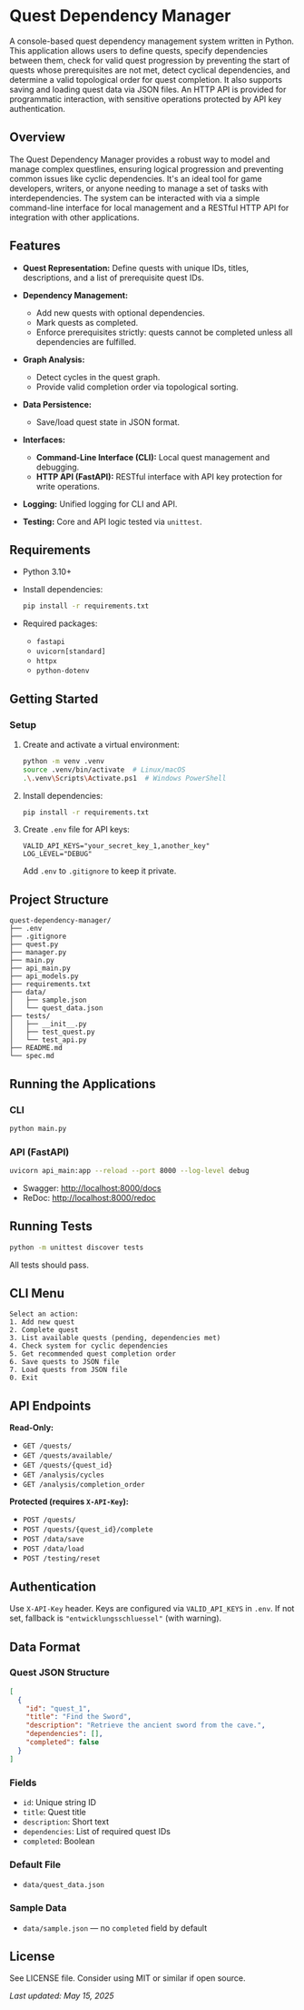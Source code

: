 # Quest Dependency Manager

A console-based quest dependency management system written in Python. This application allows users to define quests, specify dependencies between them, check for valid quest progression by preventing the start of quests whose prerequisites are not met, detect cyclical dependencies, and determine a valid topological order for quest completion. It also supports saving and loading quest data via JSON files. An HTTP API is provided for programmatic interaction, with sensitive operations protected by API key authentication.

## Overview

The Quest Dependency Manager provides a robust way to model and manage complex questlines, ensuring logical progression and preventing common issues like cyclic dependencies. It's an ideal tool for game developers, writers, or anyone needing to manage a set of tasks with interdependencies. The system can be interacted with via a simple command-line interface for local management and a RESTful HTTP API for integration with other applications.

## Features

* **Quest Representation:** Define quests with unique IDs, titles, descriptions, and a list of prerequisite quest IDs.
* **Dependency Management:**

  * Add new quests with optional dependencies.
  * Mark quests as completed.
  * Enforce prerequisites strictly: quests cannot be completed unless all dependencies are fulfilled.
* **Graph Analysis:**

  * Detect cycles in the quest graph.
  * Provide valid completion order via topological sorting.
* **Data Persistence:**

  * Save/load quest state in JSON format.
* **Interfaces:**

  * **Command-Line Interface (CLI):** Local quest management and debugging.
  * **HTTP API (FastAPI):** RESTful interface with API key protection for write operations.
* **Logging:** Unified logging for CLI and API.
* **Testing:** Core and API logic tested via `unittest`.

## Requirements

* Python 3.10+
* Install dependencies:

  ```bash
  pip install -r requirements.txt
  ```
* Required packages:

  * `fastapi`
  * `uvicorn[standard]`
  * `httpx`
  * `python-dotenv`

## Getting Started

### Setup

1. Create and activate a virtual environment:

   ```bash
   python -m venv .venv
   source .venv/bin/activate  # Linux/macOS
   .\.venv\Scripts\Activate.ps1  # Windows PowerShell
   ```
2. Install dependencies:

   ```bash
   pip install -r requirements.txt
   ```
3. Create `.env` file for API keys:

   ```env
   VALID_API_KEYS="your_secret_key_1,another_key"
   LOG_LEVEL="DEBUG"
   ```

   Add `.env` to `.gitignore` to keep it private.

## Project Structure

```
quest-dependency-manager/
├── .env
├── .gitignore
├── quest.py
├── manager.py
├── main.py
├── api_main.py
├── api_models.py
├── requirements.txt
├── data/
│   ├── sample.json
│   └── quest_data.json
├── tests/
│   ├── __init__.py
│   ├── test_quest.py
│   └── test_api.py
├── README.md
└── spec.md
```

## Running the Applications

### CLI

```bash
python main.py
```

### API (FastAPI)

```bash
uvicorn api_main:app --reload --port 8000 --log-level debug
```

* Swagger: [http://localhost:8000/docs](http://localhost:8000/docs)
* ReDoc: [http://localhost:8000/redoc](http://localhost:8000/redoc)

## Running Tests

```bash
python -m unittest discover tests
```

All tests should pass.

## CLI Menu

```
Select an action:
1. Add new quest
2. Complete quest
3. List available quests (pending, dependencies met)
4. Check system for cyclic dependencies
5. Get recommended quest completion order
6. Save quests to JSON file
7. Load quests from JSON file
0. Exit
```

## API Endpoints

**Read-Only:**

* `GET /quests/`
* `GET /quests/available/`
* `GET /quests/{quest_id}`
* `GET /analysis/cycles`
* `GET /analysis/completion_order`

**Protected (requires `X-API-Key`):**

* `POST /quests/`
* `POST /quests/{quest_id}/complete`
* `POST /data/save`
* `POST /data/load`
* `POST /testing/reset`

## Authentication

Use `X-API-Key` header. Keys are configured via `VALID_API_KEYS` in `.env`. If not set, fallback is `"entwicklungsschluessel"` (with warning).

## Data Format

### Quest JSON Structure

```json
[
  {
    "id": "quest_1",
    "title": "Find the Sword",
    "description": "Retrieve the ancient sword from the cave.",
    "dependencies": [],
    "completed": false
  }
]
```

### Fields

* `id`: Unique string ID
* `title`: Quest title
* `description`: Short text
* `dependencies`: List of required quest IDs
* `completed`: Boolean

### Default File

* `data/quest_data.json`

### Sample Data

* `data/sample.json` — no `completed` field by default

## License

See LICENSE file. Consider using MIT or similar if open source.

*Last updated: May 15, 2025*
